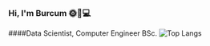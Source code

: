 ### Hi, I'm Burcum 🌞🌸💻
####Data Scientist, Computer Engineer BSc.
![Top Langs](https://github-readme-stats.vercel.app/api/top-langs/?username=burcumgurol&layout=compact&theme=dracula)
